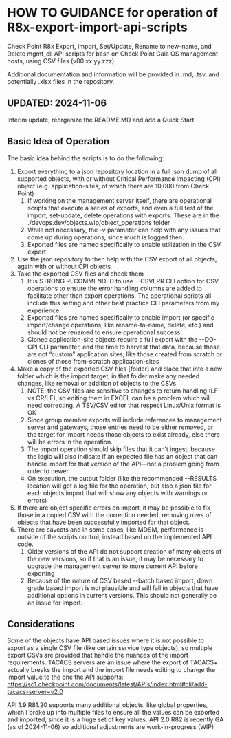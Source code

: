 # HOW TO GUIDANCE for operation of R8x-export-import-api-scripts

Check Point R8x Export, Import, Set/Update, Rename to new-name, and Delete mgmt_cli API scripts for bash on Check Point Gaia OS management hosts, using CSV files (v00.xx.yy.zzz)

Additional documentation and information will be provided in .md, .tsv, and potentially .xlsx files in the repository.

## UPDATED:  2024-11-06

Interim update, reorganize the README.MD and add a Quick Start

## Basic Idea of Operation

The basic idea behind the scripts is to do the following:

1. Export everything to a json repository location in a full json dump of all supported objects, with or without Critical Performance Impacting (CPI) object (e.g. application-sites, of which there are 10,000 from Check Point)
      1. If working on the management server itself, there are operational scripts that execute a series of exports, and even a full test of the import, set-update, delete operations with exports.  These are in the ./devops.dev/objects.wip/object_operations folder
      2. While not necessary, the -v parameter can help with any issues that come up during operations, since much is logged then.
      3. Exported files are named specifically to enable utilization in the CSV export
2. Use the json repository to then help with the CSV export of all objects, again with or without CPI objects
3. Take the exported CSV files and check them
      1. It is STRONG RECOMMENDED to use --CSVERR CLI option for CSV operations to ensure the error handling columns are added to facilitate other than export operations.  The operational scripts all include this setting and other best practice CLI parameters from my experience.
      2. Exported files are named specifically to enable import (or specific import/change operations, like rename-to-name, delete, etc.) and should not be renamed to ensure operational success.
      3. Cloned application-site objects require a full export with the --DO-CPI CLI parameter, and the time to harvest that data, because those are not “custom” application sites, like those created from scratch or clones of those from-scratch application-sites
4. Make a copy of the exported CSV files [folder] and place that into a new folder which is the import target, in that folder make any needed changes, like removal or addition of objects to the CSVs
      1. NOTE:  the CSV files are sensitive to changes to return handling (LF vs CR/LF), so editing them in EXCEL can be a problem which will need correcting.  A TSV/CSV editor that respect Linux/Unix format is OK
      2. Since group member exports will include references to management server and gateways, those entries need to be either removed, or the target for import needs those objects to exist already, else there will be errors in the operation.
      3. The import operation should skip files that it can’t ingest, because the logic will also indicate if an expected file has an object that can handle import for that version of the API—not a problem going from older to newer.
      4. On execution, the output folder (like the recommended --RESULTS location will get a log file for the operation, but also a json file for each objects import that will show any objects with warnings or errors)
5. If there are object specific errors on import, it may be possible to fix those in a copied CSV with the correction needed, removing rows of objects that have been successfully imported for that object.
6. There are caveats and in some cases, like MDSM, performance is outside of the scripts control, instead based on the implemented API code.
      1. Older versions of the API do not support creation of many objects of the new versions, so if that is an issue, it may be necessary to upgrade the management server to more current API before exporting
      1. Because of the nature of CSV based --batch based import, down grade based import is not plausible and will fail in objects that have additional options in current versions.  This should not generally be an issue for import.

## Considerations

Some of the objects have API based issues where it is not possible to export as a single CSV file (like certain service type objects), so multiple export CSVs are provided that handle the nuances of the import requirements.  TACACS servers are an issue where the export of TACACS+ actually breaks the import and the import file needs editing to change the import value to the one the API supports:
<https://sc1.checkpoint.com/documents/latest/APIs/index.html#cli/add-tacacs-server~v2.0>

API 1.9 R81.20 supports many additional objects, like global properties, which I broke up into multiple files to ensure all the values can be exported and imported, since it is a huge set of key values.
API 2.0 R82 is recently GA (as of 2024-11-06) so additional adjustments are work-in-progress (WIP)
